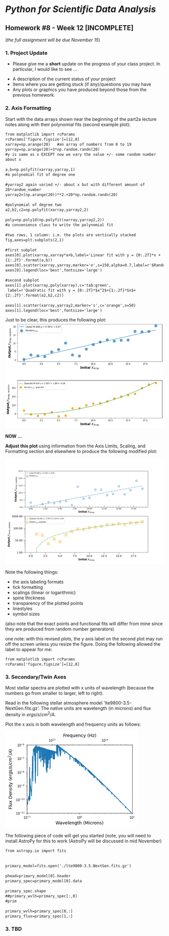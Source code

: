 # _Python for Scientific Data Analysis_

## Homework #8 - Week 12 [INCOMPLETE] 
(_the full assignment will be due November 15_)

### 1. Project Update

* Please give me a **short** update on the progress of your class project.  In particular, I would like to see ...

- A description of the current status of your project
- Items where you are getting stuck (if any)/questions you may have
- Any plots or graphics you have produced beyond those from the previous homework.


### 2. Axis Formatting

 Start with the data arrays shown near the beginning of the part2a lecture notes along with their polynomial fits (second example plot):
 

 ```
from matplotlib import rcParams
rcParams['figure.figsize']=[12,8]
xarray=np.arange(20)   #an array of numbers from 0 to 19
yarray=np.arange(20)+3*np.random.randn(20)
 #y is same as x EXCEPT now we vary the value +/- some random number about x

a,b=np.polyfit(xarray,yarray,1)
 #a polynomial fit of degree one 

 #yarray2 again varied +/- about x but with different amount of 20*random_number
yarray2=(np.arange(20))**2.+20*np.random.randn(20)
 
 #polynomial of degree two
a2,b2,c2=np.polyfit(xarray,yarray2,2)

poly=np.poly1d(np.polyfit(xarray,yarray2,2))
 #a convenience class to write the polynomial fit

 #two rows, 1 column: i.e. the plots are vertically stacked
fig,axes=plt.subplots(2,1) 
 
 #first subplot
axes[0].plot(xarray,xarray*a+b,label='Linear fit with y = {0:.2f}*x + {1:.2f}'.format(a,b))
axes[0].scatter(xarray,yarray,marker='o',s=150,alpha=0.7,label=r'$Random_{num}$')
axes[0].legend(loc='best',fontsize='large')

 #second subplot
axes[1].plot(xarray,poly(xarray),c='tab:green',
  label=r'Quadratic fit with y = {0:.2f}*$x^2$+{1:.2f}*$x$+{2:.2f}'.format(a2,b2,c2))

axes[1].scatter(xarray,yarray2,marker='s',c='orange',s=50)
axes[1].legend(loc='best',fontsize='large')
 
 ```
 
 Just to be clear, this produces the following plot:
 ![](./ex2_2.png)
 
 
 **NOW ...**
 
 **Adjust this plot** using information from the Axis Limits, Scaling, and Formatting section and elsewhere to produce the following modified plot:
 
 ![](./ex2_2revised2.png)
 
 
 
 Note the following things:
 
 * the axis labeling formats
 * tick formatting
 * scalings (linear or logarithmic)
 * spine thickness
 * transparency of the plotted points
 * linestyles
 * symbol sizes
 
 (also note that the exact points and functional fits will differ from mine since they are produced from random number generators)
 
 one note: with this revised plots, the y axis label on the second plot may run off the screen unless you resize the figure.  Doing the following allowed the label to appear for me:
 
 ```
 from matplotlib import rcParams
 rcParams['figure.figsize']=[12,8]
 ```

### 3. Secondary/Twin Axes

Most stellar spectra are plotted with x units of wavelength (because the numbers go from smaller to larger, left to right).   

Read in the following stellar atmosphere model 'lte9800-3.5-NextGen.fits.gz'.  The native units are wavelength (in microns) and flux density in $ergs/s/cm^{2}/A$.

Plot the x axis in both wavelength and frequency units as follows:

 ![](./stellarspectrum.png)
 
 

 
The following piece of code will get you started (note, you will need to install AstroPy for this to work (AstroPy will be discussed in mid November)

```
from astropy.io import fits


primary_model=fits.open('./lte9800-3.5.NextGen.fits.gz')
                    
phead=primary_model[0].header
primary_spec=primary_model[0].data

primary_spec.shape
##primary_wvlh=primary_spec[:,0]
#prim

primary_wvlh=primary_spec[0,:]
primary_flux=primary_spec[1,:]
```

### 3. TBD
